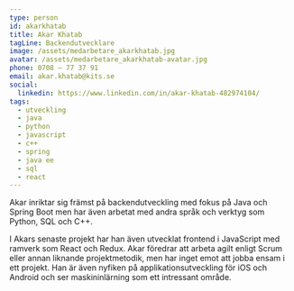 ```yaml
---
type: person
id: akarkhatab
title: Akar Khatab
tagLine: Backendutvecklare
image: /assets/medarbetare_akarkhatab.jpg
avatar: /assets/medarbetare_akarkhatab-avatar.jpg
phone: 0708 – 77 37 91
email: akar.khatab@kits.se
social:
  linkedin: https://www.linkedin.com/in/akar-khatab-482974104/
tags:
  - utveckling
  - java
  - python
  - javascript
  - c++
  - spring
  - java ee
  - sql
  - react
---
```


Akar inriktar sig främst på backendutveckling med fokus på Java och Spring Boot men har även arbetat med andra språk och verktyg som Python, SQL och C++.

I Akars senaste projekt har han även utvecklat frontend i JavaScript med ramverk som React och Redux. Akar föredrar att arbeta agilt enligt Scrum eller annan liknande projektmetodik, men har inget emot att jobba ensam i ett projekt. Han är även nyfiken på applikationsutveckling för iOS och Android och ser maskininlärning som ett intressant område.
